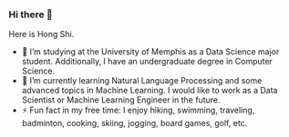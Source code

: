 ### Hi there 👋 
Here is Hong Shi.
- 🔭 I’m studying at the University of Memphis as a Data Science major student. Additionally, I have an undergraduate degree in Computer Science.
- 🌱 I’m currently learning Natural Language Processing and some advanced topics in Machine Learning. I would like to work as a Data Scientist or Machine Learning Engineer in the future.
- ⚡ Fun fact in my free time: I enjoy hiking, swimming, traveling, badminton, cooking, skiing, jogging, board games, golf, etc.




<!--
**hongshi5186/hongshi5186** is a ✨ _special_ ✨ repository because its `README.md` (this file) appears on your GitHub profile.

Here are some ideas to get you started:

- 🔭 I’m currently working on ...
- 🌱 I’m currently learning ...
- 👯 I’m looking to collaborate on ...
- 🤔 I’m looking for help with ...
- 💬 Ask me about ...
- 📫 How to reach me: ...
- 😄 Pronouns: ...
- ⚡ Fun fact: ...
-->
